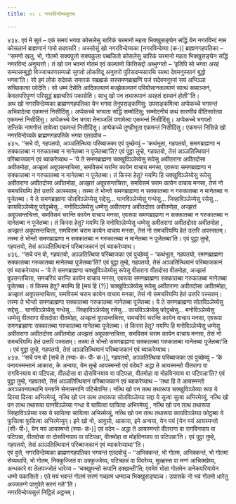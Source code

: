 ```yaml
---
title: ०८ ८ नगरविन्देय्यसुत्तम्

---
```


४३४. एवं मे सुतं – एकं समयं भगवा कोसलेसु चारिकं चरमानो महता भिक्खुसङ्घेन सद्धिं येन नगरविन्दं नाम कोसलानं ब्राह्मणानं गामो तदवसरि। अस्सोसुं खो नगरविन्देय्यका [नगरविन्देय्या (क॰)] ब्राह्मणगहपतिका – ‘‘समणो खलु, भो, गोतमो सक्यपुत्तो सक्यकुला पब्बजितो कोसलेसु चारिकं चरमानो महता भिक्खुसङ्घेन सद्धिं नगरविन्दं अनुप्पत्तो। तं खो पन भवन्तं गोतमं एवं कल्याणो कित्तिसद्दो अब्भुग्गतो – ‘इतिपि सो भगवा अरहं सम्मासम्बुद्धो विज्जाचरणसम्पन्नो सुगतो लोकविदू अनुत्तरो पुरिसदम्मसारथि सत्था देवमनुस्सानं बुद्धो भगवा’ति। सो इमं लोकं सदेवकं समारकं सब्रह्मकं सस्समणब्राह्मणिं पजं सदेवमनुस्सं सयं अभिञ्ञा सच्छिकत्वा पवेदेति। सो धम्मं देसेति आदिकल्याणं मज्झेकल्याणं परियोसानकल्याणं सात्थं सब्यञ्जनं, केवलपरिपुण्णं परिसुद्धं ब्रह्मचरियं पकासेति। साधु खो पन तथारूपानं अरहतं दस्सनं होती’’ति।  
अथ खो नगरविन्देय्यका ब्राह्मणगहपतिका येन भगवा तेनुपसङ्कमिंसु; उपसङ्कमित्वा अप्पेकच्चे भगवन्तं अभिवादेत्वा एकमन्तं निसीदिंसु। अप्पेकच्चे भगवता सद्धिं सम्मोदिंसु; सम्मोदनीयं कथं सारणीयं वीतिसारेत्वा एकमन्तं निसीदिंसु। अप्पेकच्चे येन भगवा तेनञ्जलिं पणामेत्वा एकमन्तं निसीदिंसु। अप्पेकच्चे भगवतो सन्तिके नामगोत्तं सावेत्वा एकमन्तं निसीदिंसु। अप्पेकच्चे तुण्हीभूता एकमन्तं निसीदिंसु। एकमन्तं निसिन्ने खो नगरविन्देय्यके ब्राह्मणगहपतिके भगवा एतदवोच –  
४३५. ‘‘सचे वो, गहपतयो, अञ्ञतित्थिया परिब्बाजका एवं पुच्छेय्युं – ‘कथंभूता, गहपतयो, समणब्राह्मणा न सक्कातब्बा न गरुकातब्बा न मानेतब्बा न पूजेतब्बा’ति? एवं पुट्ठा तुम्हे, गहपतयो, तेसं अञ्ञतित्थियानं परिब्बाजकानं एवं ब्याकरेय्याथ – ‘ये ते समणब्राह्मणा चक्खुविञ्ञेय्येसु रूपेसु अवीतरागा अवीतदोसा अवीतमोहा, अज्झत्तं अवूपसन्तचित्ता, समविसमं चरन्ति कायेन वाचाय मनसा, एवरूपा समणब्राह्मणा न सक्कातब्बा न गरुकातब्बा न मानेतब्बा न पूजेतब्बा। तं किस्स हेतु? मयम्पि हि चक्खुविञ्ञेय्येसु रूपेसु अवीतरागा अवीतदोसा अवीतमोहा, अज्झत्तं अवूपसन्तचित्ता, समविसमं चराम कायेन वाचाय मनसा, तेसं नो समचरियम्पि हेतं उत्तरि अपस्सतम्। तस्मा ते भोन्तो समणब्राह्मणा न सक्कातब्बा न गरुकातब्बा न मानेतब्बा न पूजेतब्बा। ये ते समणब्राह्मणा सोतविञ्ञेय्येसु सद्देसु… घानविञ्ञेय्येसु गन्धेसु… जिव्हाविञ्ञेय्येसु रसेसु… कायविञ्ञेय्येसु फोट्ठब्बेसु… मनोविञ्ञेय्येसु धम्मेसु अवीतरागा अवीतदोसा अवीतमोहा, अज्झत्तं अवूपसन्तचित्ता, समविसमं चरन्ति कायेन वाचाय मनसा, एवरूपा समणब्राह्मणा न सक्कातब्बा न गरुकातब्बा न मानेतब्बा न पूजेतब्बा। तं किस्स हेतु? मयम्पि हि मनोविञ्ञेय्येसु धम्मेसु अवीतरागा अवीतदोसा अवीतमोहा , अज्झत्तं अवूपसन्तचित्ता, समविसमं चराम कायेन वाचाय मनसा, तेसं नो समचरियम्पि हेतं उत्तरि अपस्सतम्। तस्मा ते भोन्तो समणब्राह्मणा न सक्कातब्बा न गरुकातब्बा न मानेतब्बा न पूजेतब्बा’ति। एवं पुट्ठा तुम्हे, गहपतयो, तेसं अञ्ञतित्थियानं परिब्बाजकानं एवं ब्याकरेय्याथ।  
४३६. ‘‘सचे पन वो, गहपतयो, अञ्ञतित्थिया परिब्बाजका एवं पुच्छेय्युं – ‘कथंभूता, गहपतयो, समणब्राह्मणा सक्कातब्बा गरुकातब्बा मानेतब्बा पूजेतब्बा’ति? एवं पुट्ठा तुम्हे, गहपतयो, तेसं अञ्ञतित्थियानं परिब्बाजकानं एवं ब्याकरेय्याथ – ‘ये ते समणब्राह्मणा चक्खुविञ्ञेय्येसु रूपेसु वीतरागा वीतदोसा वीतमोहा, अज्झत्तं वूपसन्तचित्ता, समचरियं चरन्ति कायेन वाचाय मनसा, एवरूपा समणब्राह्मणा सक्कातब्बा गरुकातब्बा मानेतब्बा पूजेतब्बा। तं किस्स हेतु? मयम्पि हि [मयं हि (?)] चक्खुविञ्ञेय्येसु रूपेसु अवीतरागा अवीतदोसा अवीतमोहा, अज्झत्तं अवूपसन्तचित्ता, समविसमं चराम कायेन वाचाय मनसा, तेसं नो समचरियम्पि हेतं उत्तरि पस्सतम्। तस्मा ते भोन्तो समणब्राह्मणा सक्कातब्बा गरुकातब्बा मानेतब्बा पूजेतब्बा। ये ते समणब्राह्मणा सोतविञ्ञेय्येसु सद्देसु… घानविञ्ञेय्येसु गन्धेसु… जिव्हाविञ्ञेय्येसु रसेसु… कायविञ्ञेय्येसु फोट्ठब्बेसु… मनोविञ्ञेय्येसु धम्मेसु वीतरागा वीतदोसा वीतमोहा, अज्झत्तं वूपसन्तचित्ता, समचरियं चरन्ति कायेन वाचाय मनसा, एवरूपा समणब्राह्मणा सक्कातब्बा गरुकातब्बा मानेतब्बा पूजेतब्बा। तं किस्स हेतु? मयम्पि हि मनोविञ्ञेय्येसु धम्मेसु अवीतरागा अवीतदोसा अवीतमोहा अज्झत्तं अवूपसन्तचित्ता, समविसमं चराम कायेन वाचाय मनसा, तेसं नो समचरियम्पि हेतं उत्तरि पस्सतम्। तस्मा ते भोन्तो समणब्राह्मणा सक्कातब्बा गरुकातब्बा मानेतब्बा पूजेतब्बा’ति । एवं पुट्ठा तुम्हे, गहपतयो, तेसं अञ्ञतित्थियानं परिब्बाजकानं एवं ब्याकरेय्याथ।  
४३७. ‘‘सचे पन वो [सचे ते (स्या॰ कं॰ पी॰ क॰)], गहपतयो, अञ्ञतित्थिया परिब्बाजका एवं पुच्छेय्युं – ‘के पनायस्मन्तानं आकारा, के अन्वया, येन तुम्हे आयस्मन्तो एवं वदेथ? अद्धा ते आयस्मन्तो वीतरागा वा रागविनयाय वा पटिपन्ना, वीतदोसा वा दोसविनयाय वा पटिपन्ना, वीतमोहा वा मोहविनयाय वा पटिपन्ना’ति? एवं पुट्ठा तुम्हे, गहपतयो, तेसं अञ्ञतित्थियानं परिब्बाजकानं एवं ब्याकरेय्याथ – ‘तथा हि ते आयस्मन्तो अरञ्ञवनपत्थानि पन्तानि सेनासनानि पटिसेवन्ति। नत्थि खो पन तत्थ तथारूपा चक्खुविञ्ञेय्या रूपा ये दिस्वा दिस्वा अभिरमेय्युं, नत्थि खो पन तत्थ तथारूपा सोतविञ्ञेय्या सद्दा ये सुत्वा सुत्वा अभिरमेय्युं, नत्थि खो पन तत्थ तथारूपा घानविञ्ञेय्या गन्धा ये घायित्वा घायित्वा अभिरमेय्युं , नत्थि खो पन तत्थ तथारूपा जिव्हाविञ्ञेय्या रसा ये सायित्वा सायित्वा अभिरमेय्युं, नत्थि खो पन तत्थ तथारूपा कायविञ्ञेय्या फोट्ठब्बा ये फुसित्वा फुसित्वा अभिरमेय्युम्। इमे खो नो, आवुसो, आकारा, इमे अन्वया, येन मयं [येन मयं आयस्मन्तो (सी॰ पी॰), येन मयं आयस्मन्ते (स्या॰ कं॰)] एवं वदेम – अद्धा ते आयस्मन्तो वीतरागा वा रागविनयाय वा पटिपन्ना, वीतदोसा वा दोसविनयाय वा पटिपन्ना, वीतमोहा वा मोहविनयाय वा पटिपन्ना’ति। एवं पुट्ठा तुम्हे, गहपतयो, तेसं अञ्ञतित्थियानं परिब्बाजकानं एवं ब्याकरेय्याथा’’ति।  
एवं वुत्ते, नगरविन्देय्यका ब्राह्मणगहपतिका भगवन्तं एतदवोचुं – ‘‘अभिक्कन्तं, भो गोतम, अभिक्कन्तं, भो गोतम! सेय्यथापि, भो गोतम, निक्कुज्जितं वा उक्कुज्जेय्य, पटिच्छन्नं वा विवरेय्य, मूळ्हस्स वा मग्गं आचिक्खेय्य, अन्धकारे वा तेलपज्जोतं धारेय्य – ‘चक्खुमन्तो रूपानि दक्खन्ती’ति; एवमेवं भोता गोतमेन अनेकपरियायेन धम्मो पकासितो। एते मयं भवन्तं गोतमं सरणं गच्छाम धम्मञ्च भिक्खुसङ्घञ्च। उपासके नो भवं गोतमो धारेतु अज्जतग्गे पाणुपेते सरणं गते’’ति।  
नगरविन्देय्यसुत्तं निट्ठितं अट्ठमम्।  

